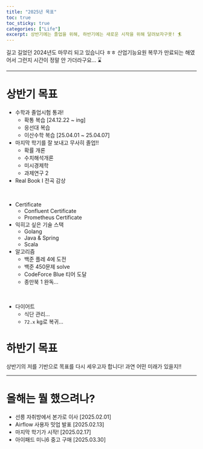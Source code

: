 ```yaml
---
title: "2025년 목표"
toc: true
toc_sticky: true
categories: ["Life"]
excerpt: 상반기에는 졸업을 위해, 하반기에는 새로운 시작을 위해 달려보자구욧! 🏄
---
```


길고 길었던 2024년도 마무리 되고 있습니다 ㅎㅎ 산업기능요원 복무가 만료되는 해였어서 그런지 시간이 정말 안 가더라구요... ⌛️

<hr/>

# 상반기 목표

- 수학과 졸업시험 통과!
  - 확통 복습 [24.12.22 ~ ing]
  - 응선대 복습
  - 이산수학 복습 [25.04.01 ~ 25.04.07]
- 마지막 학기를 잘 보내고 무사히 졸업!!
  - 확률 개론
  - 수치해석개론
  - 미시경제학
  - 과제연구 2
- Real Book I 전곡 감상

<br/>

- Certificate
  - Confluent Certificate
  - Prometheus Certificate
- 익히고 싶은 기술 스택
  - Golang
  - Java & Spring
  - Scala
- 알고리즘
  - 백준 플레 4에 도전
  - 백준 450문제 solve
  - CodeForce Blue 티어 도달
  - 종만북 1 완독...

<br/>

- 다이어트
  - 식단 관리...
  - `72.x` kg로 복귀...


# 하반기 목표

상반기의 저를 기반으로 목표를 다시 세우고자 합니다! 과연 어떤 미래가 있을지!!

<hr/>

# 올해는 뭘 했으려나?

- 선릉 자취방에서 본가로 이사 [2025.02.01]
- Airflow 사용자 밋업 발표 [2025.02.13]
- 마지막 학기가 시작! [2025.02.17]
- 아이패드 미니6 중고 구매 [2025.03.30]

